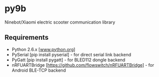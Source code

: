 # py9b
Ninebot/Xiaomi electric scooter communication library

## Requirements
* Python 2.6.x [www.python.org]
* PySerial [pip install pyserial] - for direct serial link backend
* PyGatt [pip install pygatt] - for BLED112 dongle backend
* nRFUARTBridge [https://github.com/flowswitch/nRFUARTBridge] - for Android BLE-TCP backend
